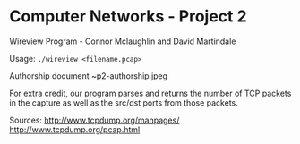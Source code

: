 # Computer Networks - Project 2

Wireview Program - Connor Mclaughlin and David Martindale

Usage: `./wireview <filename.pcap>`


Authorship document ~p2-authorship.jpeg

For extra credit, our program parses and returns the number of TCP packets in the capture as well as the src/dst ports from those packets.

Sources: 
http://www.tcpdump.org/manpages/
http://www.tcpdump.org/pcap.html